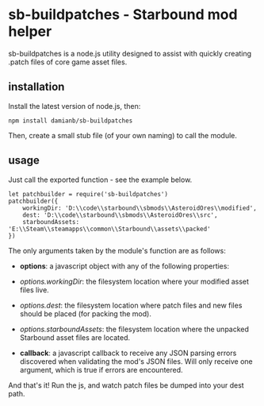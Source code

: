 # sb-buildpatches - Starbound mod helper

sb-buildpatches is a node.js utility designed to assist with quickly creating .patch files of core game asset files.

## installation

Install the latest version of node.js, then:

    npm install damianb/sb-buildpatches

Then, create a small stub file (of your own naming) to call the module.

## usage

Just call the exported function - see the example below.

	let patchbuilder = require('sb-buildpatches')
	patchbuilder({
		workingDir: 'D:\\code\\starbound\\sbmods\\AsteroidOres\\modified',
		dest: 'D:\\code\\starbound\\sbmods\\AsteroidOres\\src',
		starboundAssets: 'E:\\Steam\\steamapps\\common\\Starbound\\assets\\packed'
	})

The only arguments taken by the module's function are as follows:

* **options**: a javascript object with any of the following properties:
* *options.workingDir*: the filesystem location where your modified asset files live.
* *options.dest*: the filesystem location where patch files and new files should be placed (for packing the mod).
* *options.starboundAssets*: the filesystem location where the unpacked Starbound asset files are located.

* **callback**: a javascript callback to receive any JSON parsing errors discovered when validating the mod's JSON files.  Will only receive one argument, which is true if errors are encountered.

And that's it!  Run the js, and watch patch files be dumped into your dest path.